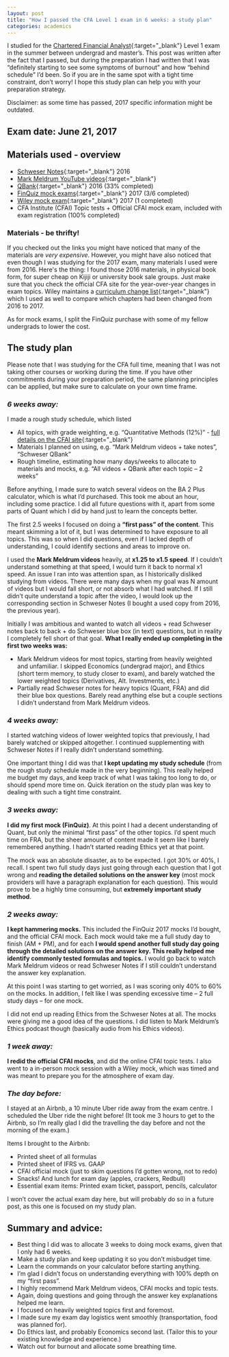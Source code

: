 ```yaml
---
layout: post
title: "How I passed the CFA Level 1 exam in 6 weeks: a study plan"
categories: academics
---
```


I studied for the [Chartered Financial Analyst](https://www.cfainstitute.org/){:target="_blank"}
Level 1 exam in the summer between undergrad and master’s. This post was written after the fact that I passed, but during the preparation I had written that I was “definitely starting to see some symptoms of burnout” and how “behind schedule” I’d been. So if you are in the same spot with a tight time constraint, don’t worry! I hope this study plan can help you with your preparation strategy.

Disclaimer: as some time has passed, 2017 specific information might be outdated.

## Exam date: June 21, 2017

## Materials used - overview

- [Schweser Notes](https://www.schweser.com/cfa/level-1/study-materials/schweser-notes){:target="_blank"} 2016
- [Mark Meldrum YouTube videos](https://www.youtube.com/channel/UCAHr-sT0AjrD3sBwr1eRUNg/playlists){:target="_blank"}
- [QBank](https://www.schweser.com/cfa/level-1/study-materials/qbank){:target="_blank"} 2016 (33% completed)
- [FinQuiz mock exams](https://www.finquiz.com/){:target="_blank"} 2017 (3/6 completed)
- [Wiley mock exam](https://www.efficientlearning.com/cfa/mock-exam-review-webcast/){:target="_blank"} 2017 (1 completed)
- CFA Institute (CFAI) Topic tests + Official CFAI mock exam, included with exam registration (100% completed)

### Materials - be thrifty!

If you checked out the links you might have noticed that many of the materials are *very expensive*. However, you might have also noticed that even though I was studying for the 2017 exam, many materials I used were from 2016. Here's the thing: I found those 2016 materials, in physical book form, for super cheap on Kijiji or university book sale groups. Just make sure that you check the official CFA site for the year-over-year changes in exam topics. Wiley maintains a [curriculum change list](https://www.efficientlearning.com/cfa/resources/2018-cfa-exam-curriculum-changes/){:target="_blank"} which I used as well to compare which chapters had been changed from 2016 to 2017.

As for mock exams, I split the FinQuiz purchase with some of my fellow undergrads to lower the cost.

## The study plan

Please note that I was studying for the CFA full time, meaning that I was not taking other courses or working during the time. If you have other commitments during your preparation period, the same planning principles can be applied, but make sure to calculate on your own time frame.

### *6 weeks away:*

I made a rough study schedule, which listed
- All topics, with grade weighting, e.g. “Quantitative Methods (12%)” - [full details on the CFAI site](https://www.cfainstitute.org/en/programs/cfa/curriculum/overview){:target="_blank"}
- Materials I planned on using, e.g. “Mark Meldrum videos + take notes”, “Schweser QBank”
- Rough timeline, estimating how many days/weeks to allocate to materials and mocks, e.g. “All videos + QBank after each topic – 2 weeks”

Before anything, I made sure to watch several videos on the BA 2 Plus calculator, which is what I’d purchased. This took me about an hour, including some practice. I did all future questions with it, apart from some parts of Quant which I did by hand just to learn the concepts better.

The first 2.5 weeks I focused on doing a **“first pass” of the content**. This meant skimming a lot of it, but I was determined to have exposure to all topics. This was so when I did questions, even if I lacked depth of understanding, I could identify sections and areas to improve on.

I used the **Mark Meldrum videos** heavily, at **x1.25 to x1.5 speed**. If I couldn’t understand something at that speed, I would turn it back to normal x1 speed. An issue I ran into was attention span, as I historically disliked studying from videos. There were many days when my goal was N amount of videos but I would fall short, or not absorb what I had watched. If I still didn’t quite understand a topic after the video, I would look up the corresponding section in Schweser Notes (I bought a used copy from 2016, the previous year).

Initially I was ambitious and wanted to watch all videos + read Schweser notes back to back + do Schweser blue box (in text) questions, but in reality I completely fell short of that goal. **What I really ended up completing in the first two weeks was:**

- Mark Meldrum videos for most topics, starting from heavily weighted and unfamiliar. I skipped Economics (undergrad major), and Ethics (short term memory, to study closer to exam), and barely watched the lower weighted topics (Derivatives, Alt. Investments, etc.)
- Partially read Schweser notes for heavy topics (Quant, FRA) and did their blue box questions. Barely read anything else but a couple sections I didn’t understand from Mark Meldrum videos.

### *4 weeks away:*

I started watching videos of lower weighted topics that previously, I had barely watched or skipped altogether. I continued supplementing with Schweser Notes if I really didn’t understand something.

One important thing I did was that **I kept updating my study schedule** (from the rough study schedule made in the very beginning). This really helped me budget my days, and keep track of what I was taking too long to do, or should spend more time on. Quick iteration on the study plan was key to dealing with such a tight time constraint.

### *3 weeks away:*

**I did my first mock (FinQuiz)**. At this point I had a decent understanding of Quant, but only the minimal “first pass” of the other topics. I’d spent much time on FRA, but the sheer amount of content made it seem like I barely remembered anything. I hadn’t started reading Ethics yet at that point.

The mock was an absolute disaster, as to be expected. I got 30% or 40%, I recall. I spent two full study days just going through each question that I got wrong and **reading the detailed solutions on the answer key** (most mock providers will have a paragraph explanation for each question). This would prove to be a highly time consuming, but **extremely important study method**.

### *2 weeks away:*

**I kept hammering mocks.** This included the FinQuiz 2017 mocks I’d bought, and the official CFAI mock. Each mock would take me a full study day to finish (AM + PM), and for each **I would spend another full study day going through the detailed solutions on the answer key. This really helped me identify commonly tested formulas and topics.** I would go back to watch Mark Meldrum videos or read Schweser Notes if I still couldn’t understand the answer key explanation.

At this point I was starting to get worried, as I was scoring only 40% to 60% on the mocks. In addition, I felt like I was spending excessive time – 2 full study days – for one mock.

I did not end up reading Ethics from the Schweser Notes at all. The mocks were giving me a good idea of the questions. I did listen to Mark Meldrum’s Ethics podcast though (basically audio from his Ethics videos).

### *1 week away:*

**I redid the official CFAI mocks**, and did the online CFAI topic tests. I also went to a in-person mock session with a Wiley mock, which was timed and was meant to prepare you for the atmosphere of exam day.

### *The day before:*

I stayed at an Airbnb, a 10 minute Uber ride away from the exam centre. I scheduled the Uber ride the night before! (It took me 3 hours to get to the Airbnb, so I’m really glad I did the travelling the day before and not the morning of the exam.)

Items I brought to the Airbnb:

- Printed sheet of all formulas
- Printed sheet of IFRS vs. GAAP
- CFAI official mock (just to skim questions I’d gotten wrong, not to redo)
- Snacks! And lunch for exam day (apples, crackers, Redbull)
- Essential exam items: Printed exam ticket, passport, pencils, calculator

I won’t cover the actual exam day here, but will probably do so in a future post, as this one is focused on my study plan.

## Summary and advice:

- Best thing I did was to allocate 3 weeks to doing mock exams, given that I only had 6 weeks. 
- Make a study plan and keep updating it so you don’t misbudget time.
- Learn the commands on your calculator before starting anything.
- I’m glad I didn’t focus on understanding everything with 100% depth on my “first pass”.
- I highly recommend Mark Meldrum videos, CFAI mocks and topic tests.
- Again, doing questions and going through the answer key explanations helped me learn.
- I focused on heavily weighted topics first and foremost.
- I made sure my exam day logistics went smoothly (transportation, food was planned for).
- Do Ethics last, and probably Economics second last. (Tailor this to your existing knowledge and experience.)
- Watch out for burnout and allocate some breathing time.
